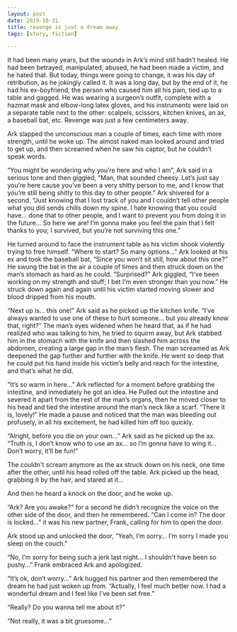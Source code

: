 ```yaml
---
layout: post  
date: 2019-10-31  
title: revenge is just a dream away  
tags: [story, fiction]  

---
```

It had been many years, but the wounds in Ark’s mind still hadn’t healed. He had been betrayed, manipulated, abused, he had been made a victim, and he hated that. But today, things were going to change, it was his day of retribution, as he jokingly called it. It was a long day, but by the end of it, he had his ex-boyfriend, the person who caused him all his pain, tied up to a table and gagged. He was wearing a surgeon’s outfit, complete with a hazmat mask and elbow-long latex gloves, and his instruments were laid on a separate table next to the other: scalpels, scissors, kitchen knives, an ax, a baseball bat, etc. Revenge was just a few centimeters away.  

Ark slapped the unconscious man a couple of times, each time with more strength, until he woke up. The almost naked man looked around and tried to get up, and then screamed when he saw his captor, but he couldn’t speak words.   

“You might be wondering why you’re here and who I am”, Ark said in a serious tone and then giggled, “Man, that sounded cheesy. Let’s just say you’re here cause you’ve been a very shitty person to me, and I know that you’re still being shitty to this day to other people.” Ark shivered for a second. “Just knowing that I lost track of you and I couldn’t tell other people what you did sends chills down my spine. I hate knowing that you could have... done that to other people, and I want to prevent you from doing it in the future… So here we are! I’m gonna make you feel the pain that I felt thanks to you; I survived, but you’re not surviving this one.”   

He turned around to face the instrument table as his victim shook violently trying to free himself. “Where to start? So many options…” Ark looked at his ex and took the baseball bat, “Since you won’t sit still, how about this one?” He swung the bat in the air a couple of times and then struck down on the man’s stomach as hard as he could. “Surprised?” Ark giggled, “I’ve been working on my strength and stuff; I bet I’m even stronger than you now.” He struck down again and again until his victim started moving slower and blood dripped from his mouth.  

“Next up is… this one!” Ark said as he picked up the kitchen knife. “I’ve always wanted to use one of these to hurt someone… but you already know that, right?” The man’s eyes widened when he heard that, as if he had realized who was talking to him, he tried to squirm away, but Ark stabbed him in the stomach with the knife and then slashed him across the abdomen, creating a large gap in the man’s flesh. The man screamed as Ark deepened the gap further and further with the knife. He went so deep that he could put his hand inside his victim’s belly and reach for the intestine, and that’s what he did.  

“It’s so warm in here…” Ark reflected for a moment before grabbing the intestine, and inmediately he got an idea. He Pulled out the intestine and severed it apart from the rest of the man’s organs, then he moved closer to his head and tied the intestine around the man’s neck like a scarf. “There it is, lovely!” He made a pause and noticed that the man was bleeding out profusely, in all his excitement, he had killed him off too quickly.  

“Alright, before you die on your own…” Ark said as he picked up the ax. “Truth is, I don’t know who to use an ax… so I’m gonna have to wing it… Don’t worry, it’ll be fun!”  

The couldn't scream anymore as the ax struck down on his neck, one time after the other, until his head rolled off the table. Ark picked up the head, grabbing it by the hair, and stared at it...  

And then he heard a knock on the door, and he woke up.  

“Ark? Are you awake?” for a second he didn’t recognize the voice on the other side of the door, and then he remembered. “Can I come in? The door is locked…” it was his new partner, Frank, calling for him to open the door.  

Ark stood up and unlocked the door, “Yeah, I’m sorry… I’m sorry I made you sleep on the couch.”  

“No, I’m sorry for being such a jerk last night… I shouldn't have been so pushy...” Frank embraced Ark and apologized.  

“It’s ok, don’t worry…” Ark hugged his partner and then remembered the dream he had just woken up from. “Actually, I feel much better now. I had a wonderful dream and I feel like I’ve been set free.”  

“Really? Do you wanna tell me about it?”  

“Not really, it was a bit gruesome…”
